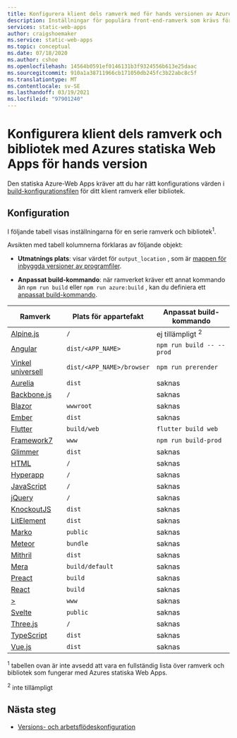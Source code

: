 ```yaml
---
title: Konfigurera klient dels ramverk med för hands versionen av Azure statisk Web Apps
description: Inställningar för populära front-end-ramverk som krävs för Azures statiska Web Apps
services: static-web-apps
author: craigshoemaker
ms.service: static-web-apps
ms.topic: conceptual
ms.date: 07/18/2020
ms.author: cshoe
ms.openlocfilehash: 14564b0591ef0146131b3f9324556b613e25daac
ms.sourcegitcommit: 910a1a38711966cb171050db245fc3b22abc8c5f
ms.translationtype: MT
ms.contentlocale: sv-SE
ms.lasthandoff: 03/19/2021
ms.locfileid: "97901240"
---
```

# <a name="configure-front-end-frameworks-and-libraries-with-azure-static-web-apps-preview"></a>Konfigurera klient dels ramverk och bibliotek med Azures statiska Web Apps för hands version

Den statiska Azure-Web Apps kräver att du har rätt konfigurations värden i [build-konfigurationsfilen](github-actions-workflow.md) för ditt klient ramverk eller bibliotek.

## <a name="configuration"></a>Konfiguration

I följande tabell visas inställningarna för en serie ramverk och bibliotek<sup>1</sup>.

Avsikten med tabell kolumnerna förklaras av följande objekt:

- **Utmatnings plats**: visar värdet för `output_location` , som är [mappen för inbyggda versioner av programfiler](github-actions-workflow.md#build-and-deploy).

- **Anpassat build-kommando**: när ramverket kräver ett annat kommando än `npm run build` eller `npm run azure:build` , kan du definiera ett [anpassat build-kommando](github-actions-workflow.md#custom-build-commands).

| Ramverk | Plats för appartefakt | Anpassat build-kommando |
|--|--|--|
| [Alpine.js](https://github.com/alpinejs/alpine/) | `/` | ej tillämpligt <sup>2</sup> |
| [Angular](https://angular.io/) | `dist/<APP_NAME>` | `npm run build -- --prod` |
| [Vinkel universell](https://angular.io/guide/universal) | `dist/<APP_NAME>/browser` | `npm run prerender` |
| [Aurelia](https://aurelia.io/) | `dist` | saknas |
| [Backbone.js](https://backbonejs.org/) | `/` | saknas |
| [Blazor](https://dotnet.microsoft.com/apps/aspnet/web-apps/blazor) | `wwwroot` | saknas |
| [Ember](https://emberjs.com/) | `dist` | saknas |
| [Flutter](https://flutter.dev/) | `build/web` | `flutter build web` |
| [Framework7](https://framework7.io/) | `www` | `npm run build-prod` |
| [Glimmer](https://glimmerjs.com/) | `dist` | saknas |
| [HTML](https://developer.mozilla.org/docs/Web/HTML) | `/` | saknas |
| [Hyperapp](https://hyperapp.dev/) | `/` | saknas |
| [JavaScript](https://developer.mozilla.org/docs/Web/javascript) | `/` | saknas |
| [jQuery](https://jquery.com/) | `/` | saknas |
| [KnockoutJS](https://knockoutjs.com/) | `dist` | saknas |
| [LitElement](https://lit-element.polymer-project.org/) | `dist` | saknas |
| [Marko](https://markojs.com/) | `public` | saknas |
| [Meteor](https://www.meteor.com/) | `bundle` | saknas |
| [Mithril](https://mithril.js.org/) | `dist` | saknas |
| [Mera](https://www.polymer-project.org/) | `build/default` | saknas |
| [Preact](https://preactjs.com/) | `build` | saknas |
| [React](https://reactjs.org/) | `build` | saknas |
| [>](https://stenciljs.com/) | `www` | saknas |
| [Svelte](https://svelte.dev/) | `public` | saknas |
| [Three.js](https://threejs.org/) | `/` | saknas |
| [TypeScript](https://www.typescriptlang.org/) | `dist` | saknas |
| [Vue.js](https://vuejs.org/) | `dist` | saknas |

<sup>1</sup> tabellen ovan är inte avsedd att vara en fullständig lista över ramverk och bibliotek som fungerar med Azures statiska Web Apps.

<sup>2</sup> inte tillämpligt

## <a name="next-steps"></a>Nästa steg

- [Versions- och arbetsflödeskonfiguration](github-actions-workflow.md)
